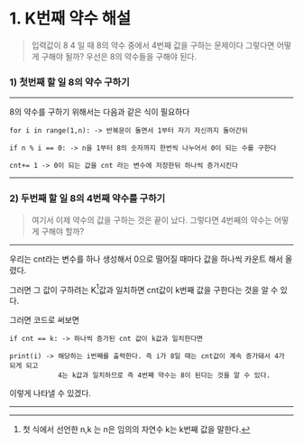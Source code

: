# 1. K번째 약수 해설

> 입력값이 8 4 일 때 8의 약수 중에서 4번째 값을 구하는 문제이다 
그렇다면 어떻게 구해야 될까? 우선은 8의 약수들을 구해야 된다.

### 1) 첫번째 할 일 8의 약수 구하기

---

8의 약수를 구하기 위해서는 다음과 같은 식이 필요하다  

    for i in range(1,n): -> 반복문이 돌면서 1부터 자기 자신까지 돌아간뒤 
    
    if n % i == 0: -> n을 1부터 8의 숫자까지 한번씩 나누어서 0이 되는 수를 구한다
       
    cnt+= 1 -> 0이 되는 값을 cnt 라는 변수에 저장한뒤 하나씩 증가시킨다

---

### 2) 두번째 할 일 8의 4번째 약수를 구하기

> 여기서 이제 약수의 값을 구하는 것은 끝이 났다. 그렇다면 4번째의 약수는 어떻게 구해야 할까?

---

우리는 cnt라는 변수를 하나 생성해서 0으로 떨어질 때마다 
값을 하나씩 카운트 해서 올렸다.

그러면 그 값이 구하려는 K[^1]값과 일치하면 cnt값이 
k번째 값을 구한다는 것을 알 수 있다.

그러면 코드로 써보면 

    if cnt == k: -> 하나씩 증가된 cnt 값이 k값과 일치한다면

    print(i) -> 해당하는 i번째를 출력한다. 즉 i가 8일 때는 cnt값이 계속 증가돼서 4가 되게 되고
                4는 k값과 일치하므로 즉 4번째 약수는 8이 된다는 것을 알 수 있다.

이렇게 나타낼 수 있겠다. 

---

[^1]: 첫 식에서 선언한 n,k 는 n은 임의의 자연수 k는 k번째 값을 말한다.
